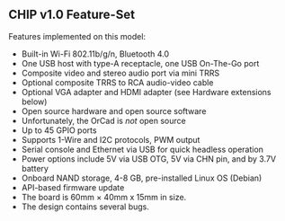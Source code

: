 ## CHIP v1.0 Feature-Set

Features implemented on this model:

* Built-in Wi-Fi 802.11b/g/n, Bluetooth 4.0
* One USB host with type-A receptacle, one USB On-The-Go port
* Composite video and stereo audio port via mini TRRS
* Optional composite TRRS to RCA audio-video cable
* Optional VGA adapter and HDMI adapter (see Hardware extensions below)
* Open source hardware and open source software
* Unfortunately, the OrCad is _not_ open source
* Up to 45 GPIO ports
* Supports 1-Wire and I2C protocols, PWM output
* Serial console and Ethernet via USB for quick headless operation
* Power options include 5V via USB OTG, 5V via CHN pin, and by 3.7V battery
* Onboard NAND storage, 4-8 GB, pre-installed Linux OS (Debian)
* API-based firmware update
* The board is 60mm × 40mm x 15mm in size.
* The design contains several bugs.